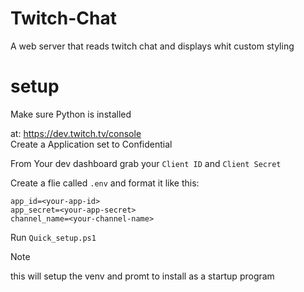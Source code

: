 # Twitch-Chat
A web server that reads twitch chat and displays whit custom styling


# setup 
Make sure Python is installed

at: https://dev.twitch.tv/console \
Create a Application set to Confidential 

From Your dev dashboard grab your `Client ID` and `Client Secret`

Create a flie called `.env` and format it like this:

```dotenv
app_id=<your-app-id>
app_secret=<your-app-secret>
channel_name=<your-channel-name>
```

Run `Quick_setup.ps1` 
> [!NOTE]
> this will setup the venv and promt to install as a startup program